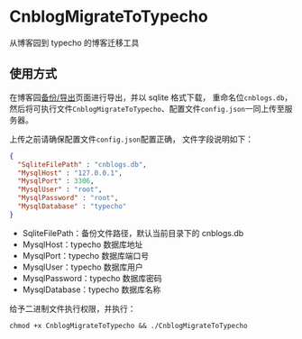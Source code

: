 # CnblogMigrateToTypecho

从博客园到 typecho 的博客迁移工具

## 使用方式

在博客园[备份/导出](https://i.cnblogs.com/posts/export)页面进行导出，并以 sqlite 格式下载，
重命名位`cnblogs.db`，然后将可执行文件`CnblogMigrateToTypecho`、配置文件`config.json`一同上传至服务器。

上传之前请确保配置文件`config.json`配置正确， 文件字段说明如下：

```json
{
  "SqliteFilePath" : "cnblogs.db",
  "MysqlHost" : "127.0.0.1",
  "MysqlPort" : 3306,
  "MysqlUser" : "root",
  "MysqlPassword" : "root",
  "MysqlDatabase" : "typecho"
}
```

* SqliteFilePath：备份文件路径，默认当前目录下的 cnblogs.db
* MysqlHost：typecho 数据库地址
* MysqlPort：typecho 数据库端口号
* MysqlUser：typecho 数据库用户
* MysqlPassword：typecho 数据库密码
* MysqlDatabase：typecho 数据库名称

给予二进制文件执行权限，并执行：

```shell
chmod +x CnblogMigrateToTypecho && ./CnblogMigrateToTypecho
```